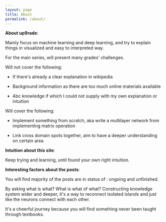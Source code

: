 ```yaml
---
layout: page
title: About
permalink: /about/
---
```


**About up9rade**:

Mainly focus on machine learning and deep learning, and try to explain things in visualized and easy to interpreted way.

For the main series, will present many grades' challenges.

Will not cover the following:

* If there's already a clear explanation in wikipedia

* Background information as there are too much online materials available

* Abc knowledge if which I could not supply with my own explanation or intuition

Will cover the following:

* Implement something from scratch, aka write a multilayer network from implementing matrix operation

* Link cross domain spots together, aim to have a deeper understanding on certain area

**Intuition about this site**:

Keep trying and learning, until found your own right intuition.

**Interesting factors about the posts**:

You will find majority of the posts are in status of : ongoing and unfinished.

By asking what is what? What is what of what?
Constructing knowledge system wider and deeper, it's a way to reconnect isolated islands and just like the neurons connect with each other.

It's a cheerful journey because you will find something never been taught through textbooks.